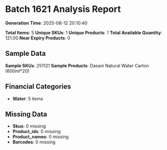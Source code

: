 # Batch 1621 Analysis Report

**Generation Time**: 2025-08-12 20:10:40

**Total Items**: 5
**Unique SKUs**: 1
**Unique Products**: 1
**Total Available Quantity**: 121.00
**Near Expiry Products**: 0

## Sample Data
**Sample SKUs**: 251121
**Sample Products**: Dasani Natural Water Carton (600ml*20)

## Financial Categories
- **Water**: 5 items

## Missing Data
- **Skus**: 0 missing
- **Product_ids**: 0 missing
- **Product_names**: 0 missing
- **Barcodes**: 0 missing
